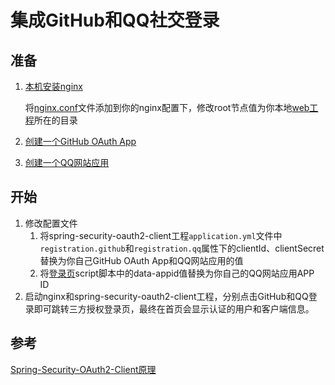 # 集成GitHub和QQ社交登录
## 准备
1. [本机安装nginx](http://nginx.org/en/download.html)

   将[nginx.conf](https://github.com/Allurx/spring-security-oauth2-demo/blob/master/nginx.conf)文件添加到你的nginx配置下，修改root节点值为你本地[web工程](https://github.com/Allurx/spring-security-oauth2-demo/tree/master/web)所在的目录
2. [创建一个GitHub OAuth App](https://github.com/settings/developers)
3. [创建一个QQ网站应用](https://connect.qq.com)
## 开始
1. 修改配置文件
   1. 将spring-security-oauth2-client工程`application.yml`文件中`registration.github`和`registration.qq`属性下的clientId、clientSecret替换为你自己GitHub OAuth App和QQ网站应用的值
   2. 将[登录页](https://github.com/Allurx/spring-security-oauth2-demo/blob/master/web/login.html)script脚本中的data-appid值替换为你自己的QQ网站应用APP ID
2. 启动nginx和spring-security-oauth2-client工程，分别点击GitHub和QQ登录即可跳转三方授权登录页，最终在首页会显示认证的用户和客户端信息。
## 参考
[Spring-Security-OAuth2-Client原理](https://www.zyc.red/Spring/Security/OAuth2/OAuth2-Client/)
